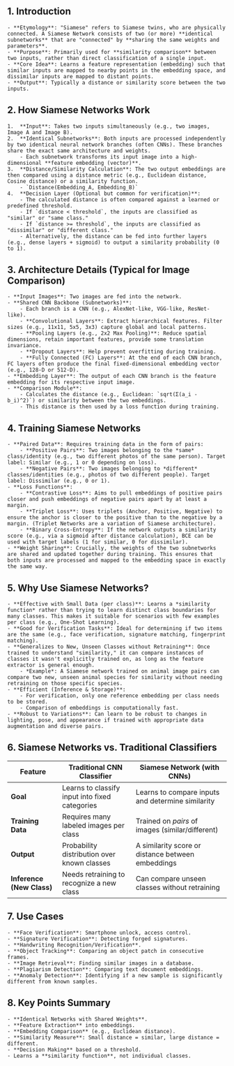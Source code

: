 ## 1. Introduction
    - **Etymology**: "Siamese" refers to Siamese twins, who are physically connected. A Siamese Network consists of two (or more) **identical subnetworks** that are "connected" by **sharing the same weights and parameters**.
    - **Purpose**: Primarily used for **similarity comparison** between two inputs, rather than direct classification of a single input.
    - **Core Idea**: Learns a feature representation (embedding) such that similar inputs are mapped to nearby points in the embedding space, and dissimilar inputs are mapped to distant points.
    - **Output**: Typically a distance or similarity score between the two inputs.

## 2. How Siamese Networks Work
    1.  **Input**: Takes two inputs simultaneously (e.g., two images, Image A and Image B).
    2.  **Identical Subnetworks**: Both inputs are processed independently by two identical neural network branches (often CNNs). These branches share the exact same architecture and weights.
        - Each subnetwork transforms its input image into a high-dimensional **feature embedding (vector)**.
    3.  **Distance/Similarity Calculation**: The two output embeddings are then compared using a distance metric (e.g., Euclidean distance, Cosine distance) or a similarity function.
        - `Distance(Embedding_A, Embedding_B)`
    4.  **Decision Layer (Optional but common for verification)**:
        - The calculated distance is often compared against a learned or predefined threshold.
        - If `distance < threshold`, the inputs are classified as "similar" or "same class."
        - If `distance >= threshold`, the inputs are classified as "dissimilar" or "different class."
        - Alternatively, the distance can be fed into further layers (e.g., dense layers + sigmoid) to output a similarity probability (0 to 1).

## 3. Architecture Details (Typical for Image Comparison)
    - **Input Images**: Two images are fed into the network.
    - **Shared CNN Backbone (Subnetworks)**:
        - Each branch is a CNN (e.g., AlexNet-like, VGG-like, ResNet-like).
        - **Convolutional Layers**: Extract hierarchical features. Filter sizes (e.g., 11x11, 5x5, 3x3) capture global and local patterns.
        - **Pooling Layers (e.g., 2x2 Max Pooling)**: Reduce spatial dimensions, retain important features, provide some translation invariance.
        - **Dropout Layers**: Help prevent overfitting during training.
        - **Fully Connected (FC) Layers**: At the end of each CNN branch, FC layers often produce the final fixed-dimensional embedding vector (e.g., 128-D or 512-D).
    - **Embedding Layer**: The output of each CNN branch is the feature embedding for its respective input image.
    - **Comparison Module**:
        - Calculates the distance (e.g., Euclidean: `sqrt(Σ(a_i - b_i)^2)`) or similarity between the two embeddings.
        - This distance is then used by a loss function during training.

## 4. Training Siamese Networks
    - **Paired Data**: Requires training data in the form of pairs:
        - **Positive Pairs**: Two images belonging to the *same* class/identity (e.g., two different photos of the same person). Target label: Similar (e.g., 1 or 0 depending on loss).
        - **Negative Pairs**: Two images belonging to *different* classes/identities (e.g., photos of two different people). Target label: Dissimilar (e.g., 0 or 1).
    - **Loss Functions**:
        - **Contrastive Loss**: Aims to pull embeddings of positive pairs closer and push embeddings of negative pairs apart by at least a margin.
        - **Triplet Loss**: Uses triplets (Anchor, Positive, Negative) to ensure the anchor is closer to the positive than to the negative by a margin. (Triplet Networks are a variation of Siamese architecture).
        - **Binary Cross-Entropy**: If the network outputs a similarity score (e.g., via a sigmoid after distance calculation), BCE can be used with target labels (1 for similar, 0 for dissimilar).
    - **Weight Sharing**: Crucially, the weights of the two subnetworks are shared and updated together during training. This ensures that both inputs are processed and mapped to the embedding space in exactly the same way.

## 5. Why Use Siamese Networks?
    - **Effective with Small Data (per class)**: Learns a *similarity function* rather than trying to learn distinct class boundaries for many classes. This makes it suitable for scenarios with few examples per class (e.g., One-Shot Learning).
    - **Good for Verification Tasks**: Ideal for determining if two items are the same (e.g., face verification, signature matching, fingerprint matching).
    - **Generalizes to New, Unseen Classes without Retraining**: Once trained to understand "similarity," it can compare instances of classes it wasn't explicitly trained on, as long as the feature extractor is general enough.
        - *Example*: A Siamese network trained on animal image pairs can compare two new, unseen animal species for similarity without needing retraining on those specific species.
    - **Efficient (Inference & Storage)**:
        - For verification, only one reference embedding per class needs to be stored.
        - Comparison of embeddings is computationally fast.
    - **Robust to Variations**: Can learn to be robust to changes in lighting, pose, and appearance if trained with appropriate data augmentation and diverse pairs.

## 6. Siamese Networks vs. Traditional Classifiers

| Feature          | Traditional CNN Classifier                     | Siamese Network (with CNNs)                      |
|------------------|------------------------------------------------|---------------------------------------------------|
| **Goal**         | Learns to classify input into fixed categories | Learns to compare inputs and determine similarity |
| **Training Data**| Requires many labeled images per class         | Trained on *pairs* of images (similar/different)  |
| **Output**       | Probability distribution over known classes    | A similarity score or distance between embeddings |
| **Inference (New Class)** | Needs retraining to recognize a new class    | Can compare unseen classes without retraining     |

## 7. Use Cases
    - **Face Verification**: Smartphone unlock, access control.
    - **Signature Verification**: Detecting forged signatures.
    - **Handwriting Recognition/Verification**.
    - **Object Tracking**: Comparing an object patch in consecutive frames.
    - **Image Retrieval**: Finding similar images in a database.
    - **Plagiarism Detection**: Comparing text document embeddings.
    - **Anomaly Detection**: Identifying if a new sample is significantly different from known samples.

## 8. Key Points Summary
    - **Identical Networks with Shared Weights**.
    - **Feature Extraction** into embeddings.
    - **Embedding Comparison** (e.g., Euclidean distance).
    - **Similarity Measure**: Small distance = similar, large distance = different.
    - **Decision Making** based on a threshold.
    - Learns a **similarity function**, not individual classes.